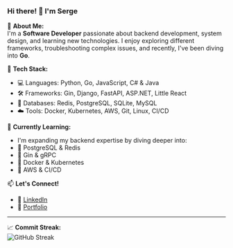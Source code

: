 ### Hi there! 👋 I'm Serge 

🚀 **About Me:**  
I'm a **Software Developer** passionate about backend development, system design, and learning new technologies. I enjoy exploring different frameworks, troubleshooting complex issues, and recently, I've been diving into **Go**.  

🔧 **Tech Stack:**  
- 💻 Languages: Python, Go, JavaScript, C# & Java  
- 🛠️ Frameworks: Gin, Django, FastAPI, ASP.NET, Little React  
- 💾 Databases: Redis, PostgreSQL, SQLite, MySQL  
- ☁️ Tools: Docker, Kubernetes, AWS, Git, Linux, CI/CD 

🌱 **Currently Learning:**  
- I'm expanding my backend expertise by diving deeper into:   
- 📌 PostgreSQL & Redis 
- 📌 Gin & gRPC
- 📌 Docker & Kubernetes 
- 📌 AWS & CI/CD
  
📫 **Let's Connect!**  
- 💼 <a href="https://www.linkedin.com/in/serge-thomas/" target="_blank">LinkedIn</a>  
- 📝 <a href="https://sergethomas.github.io/HawtDawg/" target="_blank">Portfolio</a>  

---

📈 **Commit Streak:**  
![GitHub Streak](https://streak-stats.demolab.com/?user=SergeThomas&theme=radical)  
